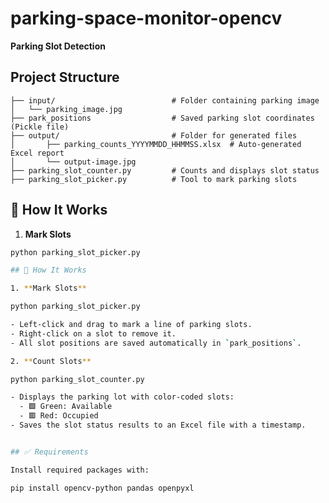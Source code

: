 # parking-space-monitor-opencv

 **Parking Slot Detection**

## Project Structure

    ├── input/                          # Folder containing parking image
    │   └── parking_image.jpg
    ├── park_positions                  # Saved parking slot coordinates (Pickle file)
    ├── output/                         # Folder for generated files
    │       ├── parking_counts_YYYYMMDD_HHMMSS.xlsx  # Auto-generated Excel report
    │       └── output-image.jpg 
    ├── parking_slot_counter.py         # Counts and displays slot status
    ├── parking_slot_picker.py          # Tool to mark parking slots


## 🔧 How It Works

1. **Mark Slots**

```bash
python parking_slot_picker.py

## 🔧 How It Works

1. **Mark Slots**

python parking_slot_picker.py

- Left-click and drag to mark a line of parking slots.
- Right-click on a slot to remove it.
- All slot positions are saved automatically in `park_positions`.

2. **Count Slots**

python parking_slot_counter.py

- Displays the parking lot with color-coded slots:
  - 🟩 Green: Available
  - 🟥 Red: Occupied
- Saves the slot status results to an Excel file with a timestamp.


## ✅ Requirements

Install required packages with:

pip install opencv-python pandas openpyxl

